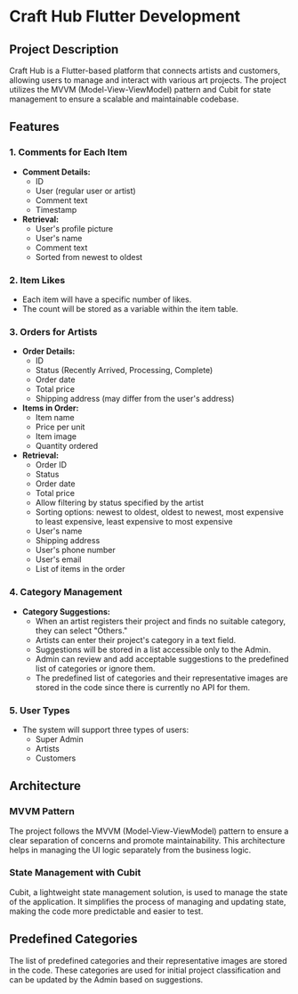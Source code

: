 # Craft Hub Flutter Development

## Project Description

Craft Hub is a Flutter-based platform that connects artists and customers, allowing users to manage and interact with various art projects. The project utilizes the MVVM (Model-View-ViewModel) pattern and Cubit for state management to ensure a scalable and maintainable codebase.

## Features

### 1. Comments for Each Item
- **Comment Details:**
  - ID
  - User (regular user or artist)
  - Comment text
  - Timestamp
- **Retrieval:**
  - User's profile picture
  - User's name
  - Comment text
  - Sorted from newest to oldest

### 2. Item Likes
- Each item will have a specific number of likes.
- The count will be stored as a variable within the item table.

### 3. Orders for Artists
- **Order Details:**
  - ID
  - Status (Recently Arrived, Processing, Complete)
  - Order date
  - Total price
  - Shipping address (may differ from the user's address)
- **Items in Order:**
  - Item name
  - Price per unit
  - Item image
  - Quantity ordered
- **Retrieval:**
  - Order ID
  - Status
  - Order date
  - Total price
  - Allow filtering by status specified by the artist
  - Sorting options: newest to oldest, oldest to newest, most expensive to least expensive, least expensive to most expensive
  - User's name
  - Shipping address
  - User's phone number
  - User's email
  - List of items in the order

### 4. Category Management
- **Category Suggestions:**
  - When an artist registers their project and finds no suitable category, they can select "Others."
  - Artists can enter their project's category in a text field.
  - Suggestions will be stored in a list accessible only to the Admin.
  - Admin can review and add acceptable suggestions to the predefined list of categories or ignore them.
  - The predefined list of categories and their representative images are stored in the code since there is currently no API for them.

### 5. User Types
- The system will support three types of users:
  - Super Admin
  - Artists
  - Customers

## Architecture

### MVVM Pattern
The project follows the MVVM (Model-View-ViewModel) pattern to ensure a clear separation of concerns and promote maintainability. This architecture helps in managing the UI logic separately from the business logic.

### State Management with Cubit
Cubit, a lightweight state management solution, is used to manage the state of the application. It simplifies the process of managing and updating state, making the code more predictable and easier to test.

## Predefined Categories
The list of predefined categories and their representative images are stored in the code. These categories are used for initial project classification and can be updated by the Admin based on suggestions.
 
 
